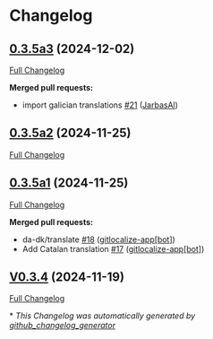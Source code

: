 # Changelog

## [0.3.5a3](https://github.com/OpenVoiceOS/ovos-skill-ggwave/tree/0.3.5a3) (2024-12-02)

[Full Changelog](https://github.com/OpenVoiceOS/ovos-skill-ggwave/compare/0.3.5a2...0.3.5a3)

**Merged pull requests:**

- import galician translations [\#21](https://github.com/OpenVoiceOS/ovos-skill-ggwave/pull/21) ([JarbasAl](https://github.com/JarbasAl))

## [0.3.5a2](https://github.com/OpenVoiceOS/ovos-skill-ggwave/tree/0.3.5a2) (2024-11-25)

[Full Changelog](https://github.com/OpenVoiceOS/ovos-skill-ggwave/compare/0.3.5a1...0.3.5a2)

## [0.3.5a1](https://github.com/OpenVoiceOS/ovos-skill-ggwave/tree/0.3.5a1) (2024-11-25)

[Full Changelog](https://github.com/OpenVoiceOS/ovos-skill-ggwave/compare/V0.3.4...0.3.5a1)

**Merged pull requests:**

- da-dk/translate [\#18](https://github.com/OpenVoiceOS/ovos-skill-ggwave/pull/18) ([gitlocalize-app[bot]](https://github.com/apps/gitlocalize-app))
- Add Catalan translation [\#17](https://github.com/OpenVoiceOS/ovos-skill-ggwave/pull/17) ([gitlocalize-app[bot]](https://github.com/apps/gitlocalize-app))

## [V0.3.4](https://github.com/OpenVoiceOS/ovos-skill-ggwave/tree/V0.3.4) (2024-11-19)

[Full Changelog](https://github.com/OpenVoiceOS/ovos-skill-ggwave/compare/0.3.4...V0.3.4)



\* *This Changelog was automatically generated by [github_changelog_generator](https://github.com/github-changelog-generator/github-changelog-generator)*
